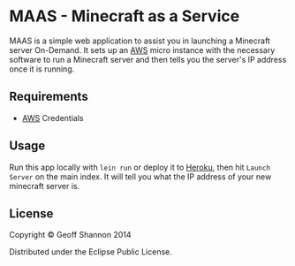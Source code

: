 # MAAS - Minecraft as a Service

MAAS is a simple web application to assist you in launching a
Minecraft server On-Demand. It sets up an [AWS][aws] micro instance
with the necessary software to run a Minecraft server and then tells
you the server's IP address once it is running.


## Requirements

- [AWS][aws] Credentials

[aws]: https://aws.amazon.com/


## Usage

Run this app locally with `lein run` or deploy it to [Heroku][heroku],
then hit `Launch Server` on the main index. It will tell you what the
IP address of your new minecraft server is.

[heroku]: http://www.heroku.com


## License

Copyright © Geoff Shannon 2014

Distributed under the Eclipse Public License.
